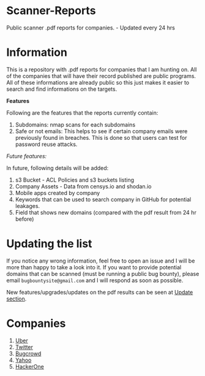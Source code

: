 # Scanner-Reports
Public scanner .pdf reports for companies. - Updated every 24 hrs 


# Information
This is a repository with .pdf reports for companies that I am hunting on. All of the companies that will have their record published are public programs. All of these informations are already public so this just makes it easier to search and find informations on the targets. 

**Features**

Following are the features that the reports currently contain: 

1. Subdomains: nmap scans for each subdomains 
2. Safe or not emails: This helps to see if certain company emails were previously found in breaches. This is done so that users can test for password reuse attacks. 

*Future features:*

In future, following details will be added: 

1. s3 Bucket - ACL Policies and s3 buckets listing
2. Company Assets - Data from censys.io and shodan.io 
3. Mobile apps created by company
4. Keywords that can be used to search company in GitHub for potential leakages. 
5. Field that shows new domains (compared with the pdf result from 24 hr before)

# Updating the list
If you notice any wrong information, feel free to open an issue and I will be more than happy to take a look into it. If you want to provide potential domains that can be scanned (must be running a public bug bounty), please email `bugbountysite@gmail.com` and I will respond as soon as possible. 

New features/upgrades/updates on the pdf results can be seen at <a href="http://tools.bugbounty.site/scanner_reports/updates">Update section</a>.


# Companies
1. <a href="http://tools.bugbounty.site/scanner_reports/Uber.pdf">Uber</a>
2. <a href="http://tools.bugbounty.site/scanner_reports/Twitter.pdf">Twitter</a>
3. <a href="http://tools.bugbounty.site/scanner_reports/Bugcrowd.pdf">Bugcrowd</a>
4. <a href="http://tools.bugbounty.site/scanner_reports/Yahoo.pdf">Yahoo</a>
5. <a href="http://tools.bugbounty.site/scanner_reports/HackerOne.pdf">HackerOne</a>
